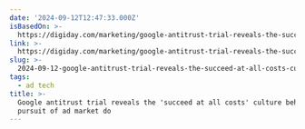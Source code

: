```yaml
---
date: '2024-09-12T12:47:33.000Z'
isBasedOn: >-
  https://digiday.com/marketing/google-antitrust-trial-reveals-the-succeed-at-all-costs-culture-behind-the-pursuit-of-ad-market-domination/
link: >-
  https://digiday.com/marketing/google-antitrust-trial-reveals-the-succeed-at-all-costs-culture-behind-the-pursuit-of-ad-market-domination/
slug: >-
  2024-09-12-google-antitrust-trial-reveals-the-succeed-at-all-costs-culture-behind-the-pursuit-of-ad-market-do
tags:
  - ad tech
title: >-
  Google antitrust trial reveals the 'succeed at all costs' culture behind the
  pursuit of ad market do
---
```

 
